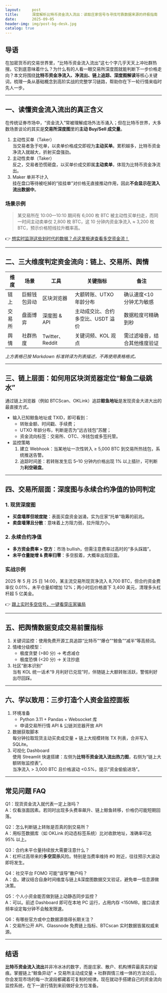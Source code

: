 ```yaml
---
layout:     post
title:      深度解析比特币资金流入流出：读取庄家信号与寻找可靠数据来源的终极指南
date:       2025-09-05
header-img: img/post-bg-desk.jpg
catalog: true
---
```


## 导语
在加密货币的交易世界里，“比特币资金流入流出”这七个字几乎天天上冲社群热搜。它到底意味着什么？为什么有的人看一眼交易所深度图就能判断下一步价格走向？本文将围绕**比特币资金净流入、净流出、链上追踪、深度图解读**等核心关键词，梳理一条从基础概念到高阶实战的完整学习链路，帮助你在下一轮行情来临时先人一步。

---

## 一、读懂资金流入流出的真正含义
在传统证券市场中，“资金流入”常被理解成场外法币涌入；但在比特币世界，大多数场景谈论的其实是**交易所深度图**里的**主动 Buy/Sell 成交量**。

1. 主动性买单（Taker）  
   当交易者急于吃单，以卖单价格成交即视为**主动买单**。累积越多，比特币资金净流入就越大，折射买盘强劲。
2. 主动性卖单（Taker）  
   反之，交易者恐慌砸盘，以买单价成交即属**主动卖单**，体现为比特币资金净流出。
3. Maker 单并不计入  
   挂在盘口等待被吃掉的“挂挂单”对价格无直接推动作用，因此**不会显示在流入流出数据中**。

### 场景示例
> 某交易所在 10:00—10:10 期间有 6,000 枚 BTC 被主动性买单扫走，而同一时间主动卖单仅 2,800 枚 BTC，这 10 分钟内资金净流入 ≈ 3,200 枚 BTC，预示价格短线拉升概率高。

👉 [想实时监测这些划时代的数据？点这里极速查看多空资金流！](https://okxdog.com/)

---

## 二、三大维度判定资金流向：链上、交易所、舆情
| 维度| 场景| 工具| 关键指标| 备注 |
|----|----|----|----|----|
| 链上| 巨鲸钱包异动| 区块浏览器| 大额转账、UTXO 年龄分布| 确认速度<10 分钟尤为敏感|
| 交易所| 盘面博弈| 深度图 & API| 主动成交比、合约多空比、USDT 溢价| 数据粒度可精确到秒|
| 舆情| 社群热度| Twitter、Reddit| 关键词频、KOL 观点| 需过滤噪音，结合其他维度验证|

*上方表格已按 Markdown 标准转译为列表描述，不再使用表格格式。*

---

## 三、链上层面：如何用区块浏览器定位“鲸鱼二级跳水”
通过链上浏览器（例如 BTCScan、OKLink）追踪**鲸鱼地址**是发现资金大进大出的最直接方式。

- 输入已知鲸鱼地址或 TXID，即可看到：
  - 转账金额、时间戳、手续费；
  - UTXO 年龄分布，判断是否为“远古钱包”苏醒；
  - 资金流向标签：交易所、OTC、冷钱包或多签托管。
- 监控策略  
  1. 建立 Webhook：当某地址一次性转入 ≥ 5,000 BTC 到交易所热钱包，系统推送告警。  
  2. 追踪时间差：若转账发生后 5–10 分钟内价格出现 1% 以上插针，可判断为**利空砸盘**。

---

## 四、交易所层面：深度图与永续合约净值的协同判定
### 1. 现货深度图
- **买盘墙厚但坡度陡**：表面买盘资金汹涌，实为庄家“托单”吸筹的前兆。  
- **卖盘墙薄且分散**：意味着上方阻力弱，拉升阻力小。

### 2. 永续合约净值
- **多方资金费率 > 空方**：市场 bullish，但需注意费率过高时的“多头踩踏”。  
- **未平仓量陡增 & 费率归零**：多空胶着，大概率出现巨震。

### 实战示例
2025 年 5 月 25 日 14:00，某主流交易所现货净流入 8,700 BTC，但合约资金费率仅 0.01%，未平仓量却增加 12%；两小时后价格直下 3,400 美元，清理多头杠杆超 5 亿美金。  

👉 [跟上实时多空信号，一键看穿庄家骗局](https://okxdog.com/)

---

## 五、把舆情数据变成交易前置指标
1. 关键词监控：使用免费开源工具追踪“比特币”“爆仓”“鲸鱼”“减半”等高频词。  
2. 情绪分级模型：  
   - 极度贪婪 (>80 分) → 考虑减仓  
   - 极度恐惧 (<20 分) → 关注抄底  
3. 社区“剧本识别”  
   当有 KOL 统一话术“9 月利好已兑现”时，伴随链上大额转账活跃，警惕利好出尽回踩。

---

## 六、学以致用：三步打造个人资金监控面板
1. 环境准备  
   - Python 3.11 + Pandas + Websocket 库  
   - 申请交易所行情 API & 公链浏览器开放 API
2. 数据获取脚本  
   每分钟拉取现货主动买卖成交量 + 链上大规模转账 TX 列表，合并写入 SQLite。
3. 可视化 Dashboard  
   使用 Streamlit 快速搭建：左侧为**比特币资金流入流出热力图**，右侧为“链上大额转账监控表”。  
   当净流入 > 3,000 BTC 且价格波动 <0.5%，提示“资金偷偷进场”。

---

## 常见问题 FAQ

Q1：现货资金流入就代表一定上涨吗？  
A：仅看涨面因素。若同时出现多头费率飙升、链上鲸鱼转移，价格仍可能短期回落。

Q2：怎么判断链上转账是否真的到交易所？  
A：用标签数据库（如 OKLink 的动态标签系统）比对收款地址，准确率可达 95% 以上。

Q3：合约未平仓量持续放大需要注意什么？  
A：杠杆过高带来的**多空双杀**风险。特别是当费率维持 #0 附近，往往预示大波动即将发生。

Q4：社交平台 FOMO 可能“误导”散户吗？  
A：会。建议结合自身时间维度与链上&深度图数据交叉验证，避免单一信息源做决策。

Q5：个人小资金能否做到链上动静态同步监控？  
A：可以。前述 Dashboard 即可在本地 PC 运行，占用内存 <150MB，接口请求频率设定每分钟不会触发限速。

Q6：有哪些官方或中立数据源值得长期关注？  
A：交易所公开 API、Glassnode 免费链上指标、BTCscan 实时数据皆属权威来源。

---

## 结语
**比特币资金流入流出**并非冷冰冰的数字，而是庄家、散户、机构博弈最真实的留痕。掌握链上“鲸鱼异动” + 交易所主动成交量 + 社群舆情三维一体的方法论后，你会发现市场的每一次波段都藏着可复制的规律。现在就动手搭建自己的资金流向监控系统，在下一波行情到来前做好全方位准备。